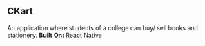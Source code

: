 ## CKart
An application where students of a college can buy/ sell books and stationery. 
**Built On:** React Native
